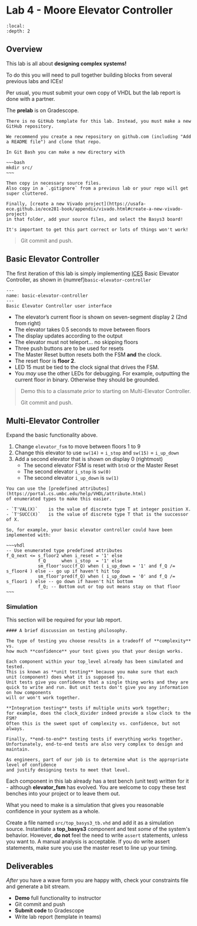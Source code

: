 # Lab 4 - Moore Elevator Controller

```{contents}
:local:
:depth: 2
```

## Overview

This lab is all about **designing complex systems!**

To do this you will need to pull together building blocks from several previous labs and ICEs!

Per usual, you must submit your own copy of VHDL but the lab report is done with a partner.

The **prelab** is on Gradescope.

```{important}
There is no GitHub template for this lab. Instead, you must make a new GitHub repository.

We recommend you create a new repository on github.com (including "Add a README file") and clone that repo.

In Git Bash you can make a new directory with

~~~bash
mkdir src/
~~~

Then copy in necessary source files.
Also copy in a `.gitignore` from a previous lab or your repo will get super cluttered.

Finally, [create a new Vivado project](https://usafa-ece.github.io/ece281-book/appendix/vivado.html#create-a-new-vivado-project)
in that folder, add your source files, and select the Basys3 board!

It's important to get this part correct or lots of things won't work!
```

> Git commit and push.

## Basic Elevator Controller

The first iteration of this lab is simply implementing
[ICE5](https://usafa-ece.github.io/ece281-book/ICE/ICE5.html)
Basic Elevator Controller, as shown in {numref}`basic-elevator-controller`

```{figure} img/lab4_basic_controller.png
---
name: basic-elevator-controller
---
Basic Elevator Controller user interface
```

- The elevator’s current floor is shown on seven-segment display 2 (2nd from right)
- The elevator takes 0.5 seconds to move between floors
- The display updates according to the output
- The elevator must not teleport... no skipping floors
- Three push buttons are to be used for resets
- The Master Reset button resets both the FSM **and** the clock.
- The reset floor is **floor 2**.
- LED 15 must be tied to the clock signal that drives the FSM.
- You *may* use the other LEDs for debugging. For example, outputting the current floor in binary. Otherwise they should be grounded.

> Demo this to a classmate *prior* to starting on Multi-Elevator Controller.
>
> Git commit and push.

## Multi-Elevator Controller

Expand the basic functionality above.

1. Change `elevator_fsm` to move between floors 1 to 9
2. Change  this elevator to use `sw(14)` = `i_stop` and `sw(15)` = `i_up_down`
3. Add a second elevator that is shown on display 0 (rightmost)
    - The second elevator FSM is reset with `btnD` or the Master Reset
    - The second elevator `i_stop` is `sw(0)`
    - The second elevator `i_up_down` is `sw(1)`

```{tip}
You can use the [predefined attributes](https://portal.cs.umbc.edu/help/VHDL/attribute.html)
of enumerated types to make this easier.

- `T'VAL(X)`    is the value of discrete type T at integer position X.
- `T'SUCC(X)`   is the value of discrete type T that is the successor of X.

So, for example, your basic elevator controller could have been implemented with:

~~~vhdl
-- Use enumerated type predefined attributes
f_Q_next <= s_floor2 when i_reset = '1' else
            f_Q      when i_stop  = '1' else
            sm_floor'succ(f_Q) when ( i_up_down = '1' and f_Q /= s_floor4 ) else -- go up if haven't hit top
            sm_floor'pred(f_Q) when ( i_up_down = '0' and f_Q /= s_floor1 ) else -- go down if haven't hit bottom
            f_Q; -- Bottom out or top out means stay on that floor
~~~
```

### Simulation

This section will be required for your lab report.

```{note}
#### A brief discussion on testing philosophy.

The type of testing you choose results in a tradeoff of **complexity** vs.
how much **confidence** your test gives you that your design works.

Each component within your top_level already has been simulated and tested.
This is known as **unit testing** because you make sure that each
unit (component) does what it is supposed to.
Unit tests give you confidence that a single thing works and they are
quick to write and run. But unit tests don't give you any information on how components
will or won't work together.

**Integration testing** tests if multiple units work together;
for example, does the clock_divider indeed provide a slow clock to the FSM?
Often this is the sweet spot of complexity vs. confidence, but not always.

Finally, **end-to-end** testing tests if everything works together.
Unfortunately, end-to-end tests are also very complex to design and maintain.

As engineers, part of our job is to determine what is the appropriate level of confidence
and justify designing tests to meet that level.
```

Each component in this lab already has a test bench (unit test) written for it - although **elevator_fsm** has evolved.
You are welcome to copy these test benches into your project or to leave them out.

What you need to make is a simulation that gives you reasonable confidence in your system as a whole.

Create a file named `src/top_basys3_tb.vhd` and add it as a simulation source.
Instantiate a **top_basys3** component and test *some* of the system's behavior.
However, **do not** feel the need to write `assert` statements, unless you want to.
A manual analysis is acceptable. If you do write assert statements, make sure you use the master reset to line up your timing.

## Deliverables

*After* you have a wave form you are happy with, check your constraints file and generate a bit stream.

- **Demo** full functionality to instructor
- Git commit and push
- **Submit code** to Gradescope
- Write lab report (template in teams)
